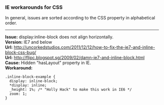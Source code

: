 ### IE workarounds for CSS

In general, issues are sorted according to the CSS property in alphabetical order.
<br /><hr />
**Issue:** display:inline-block does not align horizontally.<br />
**Version:** IE7 and below<br />
**Url:** http://uncorkedstudios.com/2011/12/12/how-to-fix-the-ie7-and-inline-block-css-bug/<br />
**Url:** http://flipc.blogspot.sg/2009/02/damn-ie7-and-inline-block.html<br />
**Cause:** Hidden "hasLayout" property in IE.<br />
**Workaround:**<br />
```
.inline-block-example {
  display: inline-block;
  *display: inline;
  _height: 1%; /* "Holly Hack" to make this work in IE6 */
  zoom: 1;
}
```

